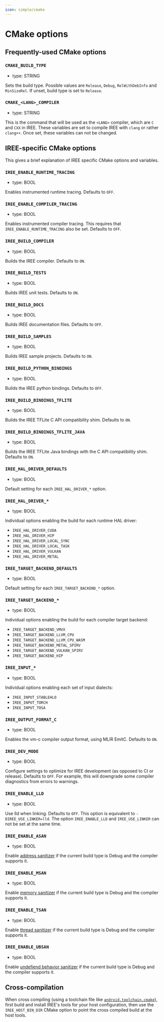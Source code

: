```yaml
---
icon: simple/cmake
---
```


# CMake options

## Frequently-used CMake options

### `CMAKE_BUILD_TYPE`

* type: STRING

Sets the build type. Possible values are `Release`, `Debug`,
`RelWithDebInfo` and `MinSizeRel`. If unset, build type is set to `Release`.

### `CMAKE_<LANG>_COMPILER`

* type: STRING

This is the command that will be used as the `<LANG>` compiler, which are `C`
and `CXX` in IREE. These variables are set to compile IREE with `clang` or
rather `clang++`. Once set, these variables can not be changed.

## IREE-specific CMake options

This gives a brief explanation of IREE specific CMake options and variables.

### `IREE_ENABLE_RUNTIME_TRACING`

* type: BOOL

Enables instrumented runtime tracing. Defaults to `OFF`.

### `IREE_ENABLE_COMPILER_TRACING`

* type: BOOL

Enables instrumented compiler tracing. This requires that
`IREE_ENABLE_RUNTIME_TRACING` also be set. Defaults to `OFF`.

### `IREE_BUILD_COMPILER`

* type: BOOL

Builds the IREE compiler. Defaults to `ON`.

### `IREE_BUILD_TESTS`

* type: BOOL

Builds IREE unit tests. Defaults to `ON`.

### `IREE_BUILD_DOCS`

* type: BOOL

Builds IREE documentation files. Defaults to `OFF`.

### `IREE_BUILD_SAMPLES`

* type: BOOL

Builds IREE sample projects. Defaults to `ON`.

### `IREE_BUILD_PYTHON_BINDINGS`

* type: BOOL

Builds the IREE python bindings. Defaults to `OFF`.

### `IREE_BUILD_BINDINGS_TFLITE`

* type: BOOL

Builds the IREE TFLite C API compatibility shim. Defaults to `ON`.

### `IREE_BUILD_BINDINGS_TFLITE_JAVA`

* type: BOOL

Builds the IREE TFLite Java bindings with the C API compatibility shim.
Defaults to `ON`.

### `IREE_HAL_DRIVER_DEFAULTS`

* type: BOOL

Default setting for each `IREE_HAL_DRIVER_*` option.

### `IREE_HAL_DRIVER_*`

* type: BOOL

Individual options enabling the build for each runtime HAL driver:

* `IREE_HAL_DRIVER_CUDA`
* `IREE_HAL_DRIVER_HIP`
* `IREE_HAL_DRIVER_LOCAL_SYNC`
* `IREE_HAL_DRIVER_LOCAL_TASK`
* `IREE_HAL_DRIVER_VULKAN`
* `IREE_HAL_DRIVER_METAL`

### `IREE_TARGET_BACKEND_DEFAULTS`

* type: BOOL

Default setting for each `IREE_TARGET_BACKEND_*` option.

### `IREE_TARGET_BACKEND_*`

* type: BOOL

Individual options enabling the build for each compiler target backend:

* `IREE_TARGET_BACKEND_VMVX`
* `IREE_TARGET_BACKEND_LLVM_CPU`
* `IREE_TARGET_BACKEND_LLVM_CPU_WASM`
* `IREE_TARGET_BACKEND_METAL_SPIRV`
* `IREE_TARGET_BACKEND_VULKAN_SPIRV`
* `IREE_TARGET_BACKEND_HIP`

### `IREE_INPUT_*`

* type: BOOL

Individual options enabling each set of input dialects:

* `IREE_INPUT_STABLEHLO`
* `IREE_INPUT_TORCH`
* `IREE_INPUT_TOSA`

### `IREE_OUTPUT_FORMAT_C`

* type: BOOL

Enables the vm-c compiler output format, using MLIR EmitC. Defaults to `ON`.

### `IREE_DEV_MODE`

* type: BOOL

Configure settings to optimize for IREE development (as opposed to CI or
release). Defaults to `OFF`. For example, this will downgrade some compiler
diagnostics from errors to warnings.

### `IREE_ENABLE_LLD`

* type: BOOL

Use lld when linking. Defaults to `OFF`. This option is equivalent to
`-DIREE_USE_LINKER=lld`. The option `IREE_ENABLE_LLD` and `IREE_USE_LINKER` can
not be set at the same time.

### `IREE_ENABLE_ASAN`

* type: BOOL

Enable [address sanitizer](https://clang.llvm.org/docs/AddressSanitizer.html) if
the current build type is Debug and the compiler supports it.

### `IREE_ENABLE_MSAN`

* type: BOOL

Enable [memory sanitizer](https://clang.llvm.org/docs/MemorySanitizer.html) if
the current build type is Debug and the compiler supports it.

### `IREE_ENABLE_TSAN`

* type: BOOL

Enable [thread sanitizer](https://clang.llvm.org/docs/ThreadSanitizer.html) if
the current build type is Debug and the compiler supports it.

### `IREE_ENABLE_UBSAN`

* type: BOOL

Enable [undefiend behavior sanitizer](https://clang.llvm.org/docs/UndefinedBehaviorSanitizer.html)
if the current build type is Debug and the compiler supports it.

## Cross-compilation

When cross compiling (using a toolchain file like
[`android.toolchain.cmake`](https://android.googlesource.com/platform/ndk/+/main/build/cmake/android.toolchain.cmake)),
first build and install IREE's tools for your host configuration, then use the
`IREE_HOST_BIN_DIR` CMake option to point the cross compiled build at the
host tools.
